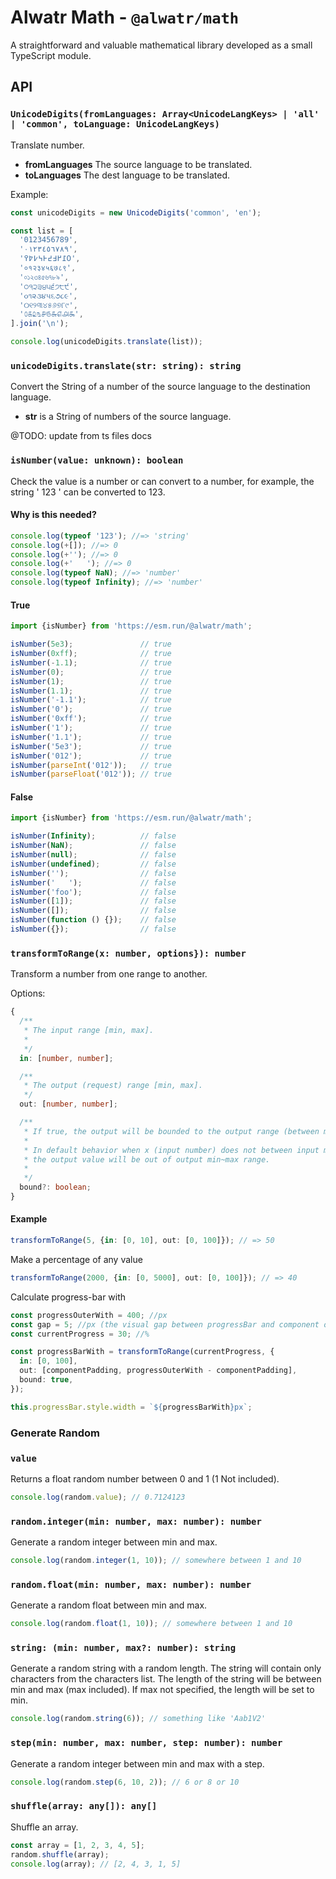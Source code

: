 # Alwatr Math - `@alwatr/math`

A straightforward and valuable mathematical library developed as a small TypeScript module.

## API

### `UnicodeDigits(fromLanguages: Array<UnicodeLangKeys> | 'all' | 'common', toLanguage: UnicodeLangKeys)`

Translate number.

- **fromLanguages** The source language to be translated.
- **toLanguages** The dest language to be translated.

Example:

```ts
const unicodeDigits = new UnicodeDigits('common', 'en');

const list = [
  '0123456789',
  '٠١٢٣٤٥٦٧٨٩',
  '߀߁߂߃߄߅߆߇߈߉',
  '०१२३४५६७८९',
  '০১২৩৪৫৬৭৮৯',
  '੦੧੨੩੪੫੬੭੮੯',
  '૦૧૨૩૪૫૬૭૮૯',
  '୦୧୨୩୪୫୬୭୮୯',
  '௦௧௨௩௪௫௬௭௮௯',
].join('\n');

console.log(unicodeDigits.translate(list));
```

### `unicodeDigits.translate(str: string): string`

Convert the String of a number of the source language to the destination language.

- **str** is a String of numbers of the source language.

@TODO: update from ts files docs

### `isNumber(value: unknown): boolean`

Check the value is a number or can convert to a number, for example, the string ' 123 ' can be converted to 123.

#### Why is this needed?

```ts
console.log(typeof '123'); //=> 'string'
console.log(+[]); //=> 0
console.log(+''); //=> 0
console.log(+'   '); //=> 0
console.log(typeof NaN); //=> 'number'
console.log(typeof Infinity); //=> 'number'
```

#### True

<!-- prettier-ignore -->
```ts
import {isNumber} from 'https://esm.run/@alwatr/math';

isNumber(5e3);               // true
isNumber(0xff);              // true
isNumber(-1.1);              // true
isNumber(0);                 // true
isNumber(1);                 // true
isNumber(1.1);               // true
isNumber('-1.1');            // true
isNumber('0');               // true
isNumber('0xff');            // true
isNumber('1');               // true
isNumber('1.1');             // true
isNumber('5e3');             // true
isNumber('012');             // true
isNumber(parseInt('012'));   // true
isNumber(parseFloat('012')); // true
```

#### False

<!-- prettier-ignore -->
```ts
import {isNumber} from 'https://esm.run/@alwatr/math';

isNumber(Infinity);          // false
isNumber(NaN);               // false
isNumber(null);              // false
isNumber(undefined);         // false
isNumber('');                // false
isNumber('   ');             // false
isNumber('foo');             // false
isNumber([1]);               // false
isNumber([]);                // false
isNumber(function () {});    // false
isNumber({});                // false
```

### `transformToRange(x: number, options}): number`

Transform a number from one range to another.

Options:

```ts
{
  /**
   * The input range [min, max].
   *
   */
  in: [number, number];

  /**
   * The output (request) range [min, max].
   */
  out: [number, number];

  /**
   * If true, the output will be bounded to the output range (between min and max).
   *
   * In default behavior when x (input number) does not between input min~max range,
   * the output value will be out of output min~max range.
   *
   */
  bound?: boolean;
}
```

#### Example

```ts
transformToRange(5, {in: [0, 10], out: [0, 100]}); // => 50
```

Make a percentage of any value

```ts
transformToRange(2000, {in: [0, 5000], out: [0, 100]}); // => 40
```

Calculate progress-bar with

```ts
const progressOuterWith = 400; //px
const gap = 5; //px (the visual gap between progressBar and component outer).
const currentProgress = 30; //%

const progressBarWith = transformToRange(currentProgress, {
  in: [0, 100],
  out: [componentPadding, progressOuterWith - componentPadding],
  bound: true,
});

this.progressBar.style.width = `${progressBarWith}px`;
```

### Generate Random

### `value`

Returns a float random number between 0 and 1 (1 Not included).

```ts
console.log(random.value); // 0.7124123
```

### `random.integer(min: number, max: number): number`

Generate a random integer between min and max.

```ts
console.log(random.integer(1, 10)); // somewhere between 1 and 10
```

### `random.float(min: number, max: number): number`

Generate a random float between min and max.

```ts
console.log(random.float(1, 10)); // somewhere between 1 and 10
```

### `string: (min: number, max?: number): string`

Generate a random string with a random length.
The string will contain only characters from the characters list.
The length of the string will be between min and max (max included).
If max not specified, the length will be set to min.

```ts
console.log(random.string(6)); // something like 'Aab1V2'
```

### `step(min: number, max: number, step: number): number`

Generate a random integer between min and max with a step.

```ts
console.log(random.step(6, 10, 2)); // 6 or 8 or 10
```

### `shuffle(array: any[]): any[]`

Shuffle an array.

```ts
const array = [1, 2, 3, 4, 5];
random.shuffle(array);
console.log(array); // [2, 4, 3, 1, 5]
```
